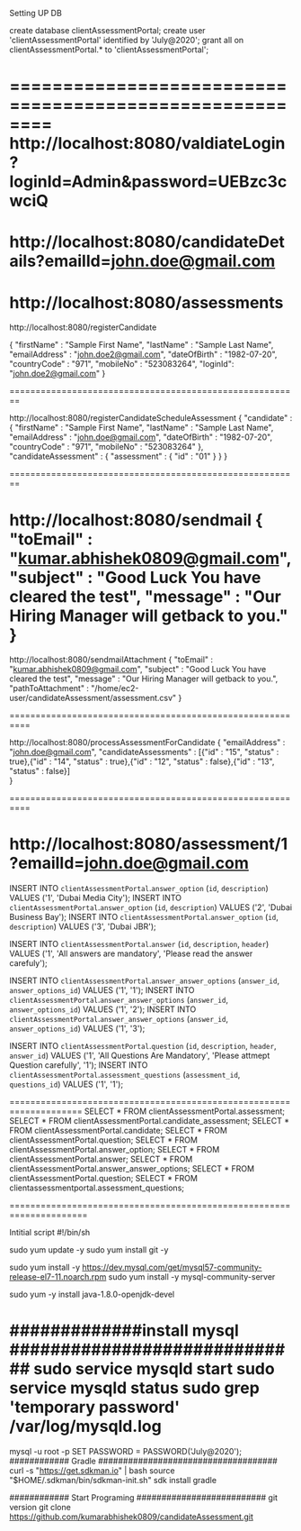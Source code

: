 Setting UP DB

 create database clientAssessmentPortal; 
 create user 'clientAssessmentPortal' identified by 'July@2020'; 
 grant all on clientAssessmentPortal.* to 'clientAssessmentPortal';
 
======================================================== 
http://localhost:8080/valdiateLogin?loginId=Admin&password=UEBzc3cwciQ
========================================================
http://localhost:8080/candidateDetails?emailId=john.doe@gmail.com
========================================================
http://localhost:8080/assessments
========================================================

http://localhost:8080/registerCandidate

{
  "firstName" : "Sample First Name",
  "lastName" : "Sample Last Name",
  "emailAddress" : "john.doe2@gmail.com",
  "dateOfBirth" : "1982-07-20",
  "countryCode" : "971",
  "mobileNo" : "523083264",
  "loginId": "john.doe2@gmail.com"
}

========================================================

http://localhost:8080/registerCandidateScheduleAssessment
{
	 "candidate" : {
	  "firstName" : "Sample First Name",
	  "lastName" : "Sample Last Name",
	  "emailAddress" : "john.doe@gmail.com",
	  "dateOfBirth" : "1982-07-20",
	  "countryCode" : "971",
	  "mobileNo" : "523083264"
	},
	"candidateAssessment" : {
		"assessment" : {
			"id" : "01"
		}
	}
}

========================================================

http://localhost:8080/sendmail
{
	"toEmail" : "kumar.abhishek0809@gmail.com",
	"subject" : "Good Luck You have cleared the test",
	"message" : "Our Hiring Manager will getback to you."
}
========================================================

http://localhost:8080/sendmailAttachment
{
	"toEmail" : "kumar.abhishek0809@gmail.com",
	"subject" : "Good Luck You have cleared the test",
	"message" : "Our Hiring Manager will getback to you.",
	"pathToAttachment" : "/home/ec2-user/candidateAssessment/assessment.csv"
}

==========================================================

http://localhost:8080/processAssessmentForCandidate 
{
   "emailAddress" : "john.doe@gmail.com",
    "candidateAssessments" : [{"id" : "15", "status" : true},{"id" : "14", "status" : true},{"id" : "12", "status" : false},{"id" : "13", "status" : false}]   
}

==========================================================

http://localhost:8080/assessment/1?emailId=john.doe@gmail.com
==========================================================

INSERT INTO `clientAssessmentPortal`.`answer_option` (`id`, `description`) VALUES ('1', 'Dubai Media City');
INSERT INTO `clientAssessmentPortal`.`answer_option` (`id`, `description`) VALUES ('2', 'Dubai Business Bay');
INSERT INTO `clientAssessmentPortal`.`answer_option` (`id`, `description`) VALUES ('3', 'Dubai JBR');

INSERT INTO `clientAssessmentPortal`.`answer` (`id`, `description`, `header`) VALUES ('1', 'All answers are mandatory', 'Please read the answer carefuly');

INSERT INTO `clientAssessmentPortal`.`answer_answer_options` (`answer_id`, `answer_options_id`) VALUES ('1', '1');
INSERT INTO `clientAssessmentPortal`.`answer_answer_options` (`answer_id`, `answer_options_id`) VALUES ('1', '2');
INSERT INTO `clientAssessmentPortal`.`answer_answer_options` (`answer_id`, `answer_options_id`) VALUES ('1', '3');


INSERT INTO `clientAssessmentPortal`.`question` (`id`, `description`, `header`, `answer_id`) VALUES ('1', 'All Questions Are Mandatory', 'Please attmept Question carefully', '1');
INSERT INTO `clientAssessmentPortal`.`assessment_questions` (`assessment_id`, `questions_id`) VALUES ('1', '1');

====================================================================
SELECT * FROM clientAssessmentPortal.assessment;
SELECT * FROM clientAssessmentPortal.candidate_assessment;
SELECT * FROM clientAssessmentPortal.candidate;
SELECT * FROM clientAssessmentPortal.question;
SELECT * FROM clientAssessmentPortal.answer_option;
SELECT * FROM clientAssessmentPortal.answer;
SELECT * FROM clientAssessmentPortal.answer_answer_options;
SELECT * FROM clientAssessmentPortal.question;
SELECT * FROM clientassessmentportal.assessment_questions;

=====================================================================

Intitial script
#!/bin/sh

sudo yum update -y
sudo yum install git -y

sudo yum install -y https://dev.mysql.com/get/mysql57-community-release-el7-11.noarch.rpm
sudo yum install -y mysql-community-server

sudo yum -y install java-1.8.0-openjdk-devel

#############install mysql #############################
sudo service mysqld start
sudo service mysqld status
sudo grep 'temporary password' /var/log/mysqld.log
====
mysql -u root -p
SET PASSWORD = PASSWORD('July@2020');
############ Gradle ####################################
curl -s "https://get.sdkman.io" | bash 
source "$HOME/.sdkman/bin/sdkman-init.sh"
sdk install gradle

############ Start Programing ##########################
git version
git clone https://github.com/kumarabhishek0809/candidateAssessment.git